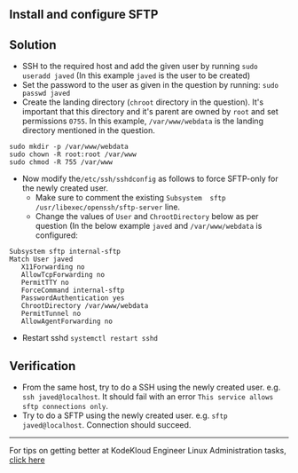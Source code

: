
## Install and configure SFTP
## Solution
* SSH to the required host and add the given user by running `sudo useradd javed` (In this example `javed` is the user to be created)
* Set the password to the user as given in the question by running: `sudo passwd javed`
* Create the landing directory (`chroot` directory in the question). It's important that this directory and it's parent are owned by `root` and set permissions `0755`. In this example, `/var/www/webdata` is the landing directory mentioned in the question.
```
sudo mkdir -p /var/www/webdata
sudo chown -R root:root /var/www
sudo chmod -R 755 /var/www
```
* Now modify the`/etc/ssh/sshdconfig` as follows to force SFTP-only for the newly created user. 
  * Make sure to comment the existing `Subsystem  sftp  /usr/libexec/openssh/sftp-server` line. 
  * Change the values of `User` and `ChrootDirectory` below as per question (In the below example `javed` and `/var/www/webdata` is configured:
 ```
 Subsystem sftp internal-sftp 
 Match User javed 
    X11Forwarding no 
    AllowTcpForwarding no 
    PermitTTY no 
    ForceCommand internal-sftp 
    PasswordAuthentication yes 
    ChrootDirectory /var/www/webdata 
    PermitTunnel no 
    AllowAgentForwarding no 
 ```
* Restart sshd `systemctl restart sshd`
 
## Verification
* From the same host, try to do a SSH using the newly created user. e.g. `ssh javed@localhost`. It should fail with an error `This service allows sftp connections only`.
* Try to do a SFTP using the newly created user. e.g. `sftp javed@localhost`. Connection should succeed.

---
For tips on getting better at KodeKloud Engineer Linux Administration tasks, [click here](./README.md)